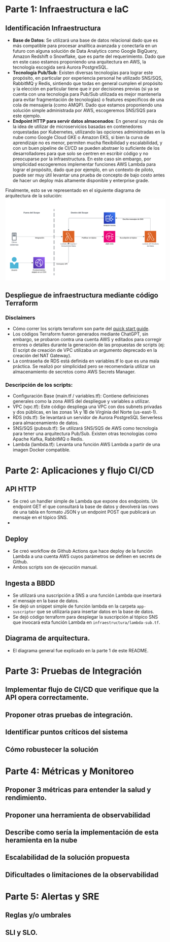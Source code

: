 # Parte 1: Infraestructura e IaC

## Identificación Infraestructura
- **Base de Datos**: Se utilizará una base de datos relacional dado que es más compatible para procesar analítica avanzada y conectarla en un futuro con alguna solución de Data Analytics como Google BigQuery, Amazon Redshift o Snowflake, que es parte del requerimiento. Dado que en este caso estamos proponiendo una arquitectura en AWS, la tecnología escogida será Aurora PostgreSQL.
- **Tecnología Pub/Sub**: Existen diversas tecnologías para lograr este propósito, en particular por experiencia personal he utilizado SNS/SQS, RabbitMQ y Redis, sintiendo que todas en general cumplen el propósito y la elección en particular tiene que ir por decisiones previas (si ya se cuenta con una tecnología para Pub/Sub utilizada es mejor mantenerla para evitar fragmentación de tecnologías) o features específicos de una cola de mensajería (como AMQP). Dado que estamos proponiendo una solución simple administrada por AWS, escogeremos SNS/SQS para este ejemplo.
- **Endpoint HTTP para servir datos almacenados**: En general soy más de la idea de utilizar de microservicios basadas en contenedores orquestadas por Kubernetes, utilizando las opciones administradas en la nube como Google Cloud GKE o Amazon EKS, si bien la curva de aprendizaje no es menor, permiten mucha flexibilidad y escalabilidad, y con un buen pipeline de CI/CD se pueden abstraer lo suficiente de los desarrolladores para que solo se centren en escribir código y no preocuparse por la infraestructura. En este caso sin embargo, por simplicidad escogeremos implementar funciones AWS Lambda para lograr el propósito, dado que por ejemplo, en un contexto de piloto, puede ser muy útil levantar una prueba de concepto de bajo costo antes de hacer un deploy más altamente disponible y enterprise grade.

Finalmente, esto se ve representado en el siguiente diagrama de arquitectura de la solución:
![Diagrama](diagrama-infra.png)

## Despliegue de infraestructura mediante código Terraform
### Disclaimers
- Cómo correr los scripts terraform son parte del [quick start guide](https://developer.hashicorp.com/terraform/tutorials/aws-get-started/aws-build).
- Los códigos Terraform fueron generados mediante ChatGPT, sin embargo, se probaron contra una cuenta AWS y editados para corregir errores o detalles durante la generación de las propuestas de scripts (ej: El script de creación de VPC utilizaba un argumento deprecado en la creación del NAT Gateway).
- La contraseña de RDS está definida en variables.tf lo que es una mala práctica. Se realizó por simplicidad pero se recomendaría utilizar un almacenamiento de secretos como AWS Secrets Manager.

### Descripción de los scripts:
- Configuración Base (main.tf / variables.tf): Contiene definiciones generales como la zona AWS del despliegue y variables a utilizar.
- VPC (vpc.tf): Este código despliega una VPC con dos subnets privadas y dos públicas, en las zonas 1A y 1B de Virginia del Norte (us-east-1).
- RDS (rds.tf): Se levantará un servidor de Aurora PostgreSQL Serverless para almacenamiento de datos.
- SNS/SQS (pubsub.tf): Se utilizará SNS/SQS de AWS como tecnología para tener una arquitectura Pub/Sub. Existen otras tecnologías como Apache Kafka, RabbitMQ o Redis.
- Lambda (lambda.tf): Levanta una función AWS Lambda a partir de una imagen Docker compatible.

# Parte 2: Aplicaciones y flujo CI/CD

## API HTTP
- Se creó un handler simple de Lambda que expone dos endpoints. Un endpoint GET el que consultará la base de datos y devolverá las rows de una tabla en formato JSON y un endpoint POST que publicará un mensaje en el tópico SNS.
- 

## Deploy
- Se creó workflow de Github Actions que hace deploy de la función Lambda a una cuenta AWS cuyos parámetros se definen en secrets de Github.
- Ambos scripts son de ejecución manual.

## Ingesta a BBDD
- Se utilizará una suscripción a SNS a una función Lambda que insertará el mensaje en la base de datos.
- Se dejó un snippet simple de función lambda en la carpeta `app-suscriptor` que se utilizaría para insertar datos en la base de datos.
- Se dejó código terraform para desplegar la suscripción al tópico SNS que invocará esta función Lambda en `infraestructura/lambda-sub.tf`.

## Diagrama de arquitectura.
- El diagrama general fue explicado en la parte 1 de este README.

# Parte 3: Pruebas de Integración

## Implementar flujo de CI/CD que verifique que la API opera correctamente.

## Proponer otras pruebas de integración.

## Identificar puntos críticos del sistema

## Cómo robustecer la solución

# Parte 4: Métricas y Monitoreo

## Proponer 3 métricas para entender la salud y rendimiento.

## Proponer una herramienta de observabilidad

## Describe como sería la implementación de esta heramienta en la nube

## Escalabilidad de la solución propuesta

## Dificultades o limitaciones de la observabilidad

# Parte 5: Alertas y SRE

## Reglas y/o umbrales

## SLI y SLO.